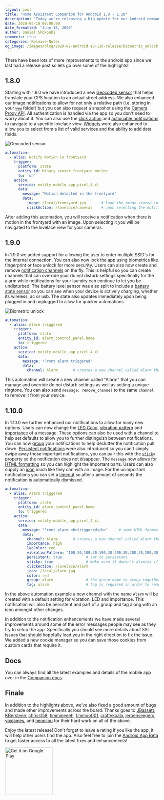 ```yaml
---
layout: post
title: "Home Assistant Companion for Android 1.8 - 1.10"
description: "Today we're releasing a big update for our Android companion app including lots of improvements to notifications, biometrics support and a new geocoded sensor."
date: 2020-06-18 00:00:00
date_formatted: "June 18, 2020"
author: Daniel Shokouhi
comments: true
categories: Release-Notes
og_image: /images/blog/2020-07-android-18-110-release/biometric_unlock.png
---
```


There have been lots of more improvements to the android app since we last had a release post so lets go over some of the highlights!

## 1.8.0

Starting with 1.8.0 we have introduced a new [Geocoded sensor](https://companion.home-assistant.io/docs/core/sensors#geocoded-location-sensor) that helps translate your GPS location to an actual street address. We also enhanced our image notifications to allow for not only a relative path (i.e. storing in your [`www`](https://www.home-assistant.io/integrations/http#hosting-files) folder) but you can also request a snapshot using the [Camera Proxy API](https://developers.home-assistant.io/docs/api/rest/#get-apicamera_proxycameraentity_id). All authentication is handled via the app so you don't need to worry about it. You can also use the [click action](https://companion.home-assistant.io/docs/notifications/notifications-basic/#notification-click-action) and [actionable notifications](https://companion.home-assistant.io/docs/notifications/actionable-notifications#building-automations-for-notification-actions) to navigate to a specific lovelace view. [Widgets](https://companion.home-assistant.io/docs/core/android-widgets) were also enhanced to allow you to select from a list of valid services and the ability to add data fields.

![Geocoded sensor](/images/blog/2020-07-android-18-110-release/geocoded_sensor.png)

```yaml
automation:
  - alias: Notify motion in frontyard
    trigger:
      platform: state
      entity_id: binary_sensor.frontyard_motion
      to: 'on'
    action:
      service: notify.mobile_app_pixel_4_xl
      data:
        message: "Motion detected in the frontyard"
        data:
          image: /local/frontyard.jpg       # load the image stored in the www directory
          clickAction: /lovelace/cameras    # upon selecting the notification, navigate to the cameras view
```

After adding this automation, you will receive a notification when there is motion in the frontyard with an image. Upon selecting it you will be navigated to the lovelace view for your cameras.

## 1.9.0

In 1.9.0 we added support for allowing the user to enter multiple SSID's for the internal connection. You can also now lock the app using biometrics like fingerprint or face unlock for more security. Users can also now create and remove [notification channels](https://companion.home-assistant.io/docs/notifications/notifications-basic#notification-channels) on the fly. This is helpful so you can create channels that can override your do not disturb settings specifically for the alarm while notifications for your laundry can continue to let you be undisturbed. The battery level sensor was also split to include a [battery state sensor](https://companion.home-assistant.io/docs/core/sensors#battery-sensors) so you can see when your device is actively charging, whether its wireless, ac or usb. The state also updates immediately upon being plugged in and unplugged to allow for quicker automations.

![Biometric unlock](/images/blog/2020-07-android-18-110-release/biometric_unlock.png)

```yaml
automation:
  - alias: Alarm triggered
    trigger:
      platform: state
      entity_id: alarm_control_panel.home
      to: triggered
    action:
      service: notify.mobile_app_pixel_4_xl
      data:
        message: "Front alarm triggered"
        data:
          channel: Alarm       # creates a new channel called Alarm that you can manage from your device
```

This automation will create a new channel called "Alarm" that you can manage and override do not disturb settings as well as setting a unique ringtone.  You can also send `message: remove_channel` to the same `channel` to remove it from your device.

## 1.10.0

In 1.10.0 we further enhanced our notifications to allow for many new options. Users can now change the [LED Color](https://companion.home-assistant.io/docs/notifications/notifications-basic#notification-led-color), [vibration pattern](https://companion.home-assistant.io/docs/notifications/notifications-basic#notification-vibration-pattern) and [importance](https://companion.home-assistant.io/docs/notifications/notifications-basic#notification-channel-importance) of a message. These options can also be used with a channel to help set defaults to allow you to further distinguish between notifications. You can now [group](https://companion.home-assistant.io/docs/notifications/notifications-basic#thread-id-grouping-notifications) your notifications to help declutter the notification pull down. [Persistent notifications](https://companion.home-assistant.io/docs/notifications/notifications-basic#persistent-notification) were also introduced so you can't simply swipe away those important notifications, you can pair this with the [`sticky`](https://companion.home-assistant.io/docs/notifications/notifications-basic#sticky-notification) property so the notification does not disappear. The `message` now allows for [HTML formatting](https://companion.home-assistant.io/docs/notifications/notifications-basic#notification-message-html-formatting) so you can highlight the important parts. Users can also supply an [icon](https://companion.home-assistant.io/docs/notifications/notifications-basic#notification-icon) much like they can with an image.  For the unimportant notifications you can set a [timeout](https://companion.home-assistant.io/docs/notifications/notifications-basic#notification-timeout) so after x amount of seconds the notification is automatically dismissed.

```yaml
automation:
  - alias: Alarm triggered
    trigger:
      platform: state
      entity_id: alarm_control_panel.home
      to: triggered
    action:
      service: notify.mobile_app_pixel_4_xl
      data:
        message: "Front alarm <b>triggered</b>"     # some HTML formatting to highlight the alert
        data:
          channel: Alarm       # creates a new channel called Alarm that you can manage from your device
          importance: high
          ledColor: red
          vibrationPattern: "100,30,100,30,100,30,200,30,200,30,200,30,100,30,100,30,100"     # SOS vibration pattern
          persistent: true           # set to persistent
          sticky: true               # make sure it doesn't dismiss if selected
          clickAction: /lovelace/alarm
          icon: /local/alarm.jpg
          color: red
          group: alarm               # the group name to group together notifications
          tag: alarm                 # tag is required in order to remove the persistent notification
```

In the above automation example a new channel with the name `Alarm` will be created with a default setting for vibration, LED and importance. This notification will also be persistent and part of a group and tag along with an icon amongst other changes.

In addition to the notification enhancements we have made several improvements around some of the error messages people may see as they try to setup the app. Specifically you should see more details about SSL issues that should hopefully lead you in the right direction to fix the issue. We added a new cookie manager so you can save those cookies from custom cards that require it.

## Docs

You can always find all the latest examples and details of the mobile app over in the [Companion docs](https://companion.home-assistant.io/). 


## Finale

In addition to the highlights above, we’ve also fixed a good amount of bugs and made other improvements across the board. Thanks goes to [JBassett](https://github.com/JBassett), [KBerstene](https://github.com/KBerstene), [chriss158](https://github.com/chriss158), [timmmeeeh](https://github.com/timmmeeeh), [timmoo001](https://github.com/timmoo001), [craftykoala](https://github.com/craftykoala),  [jeroenseegers](https://github.com/jeroenseegers), [yoxjames](https://github.com/yoxjames), and [neopilou](https://github.com/neopilou) for their hard work on all of the above.

Enjoy the latest release! Don't forget to leave a rating if you like the app, it will help other users find the app. Also feel free to join the [Android App Beta](https://play.google.com/apps/testing/io.homeassistant.companion.android) to get faster access to all the latest fixes and enhancements!

<a href="https://play.google.com/store/apps/details?id=io.homeassistant.companion.android"><img alt="Get it on Google Play" src="https://play.google.com/intl/en_gb/badges/static/images/badges/en_badge_web_generic.png" width="155" style='border: 0;box-shadow: none;'></a>
